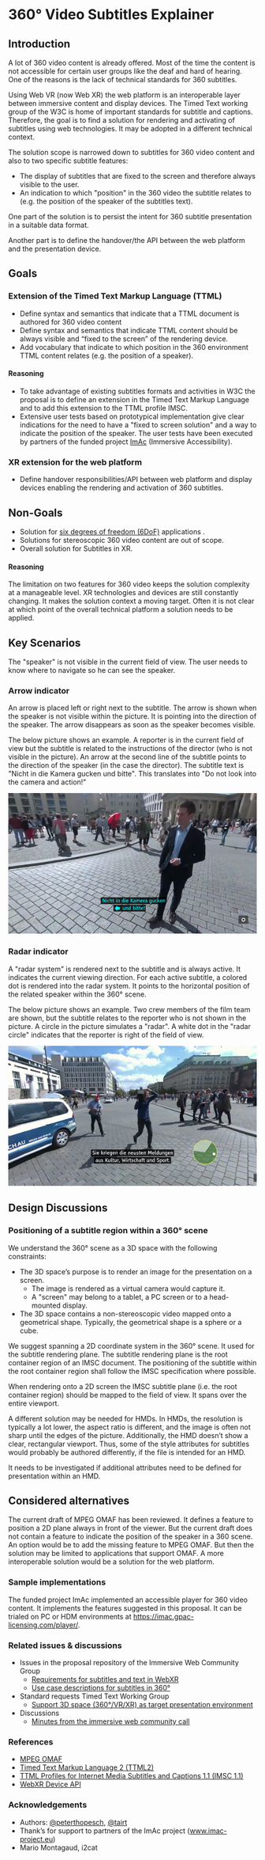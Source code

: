 # 360° Video Subtitles Explainer
## Introduction
A lot of 360 video content is already offered. Most of the time the content is not accessible for certain user groups like the deaf and hard of hearing. One of the reasons is the lack of technical standards for 360 subtitles.

Using Web VR (now Web XR) the web platform is an interoperable layer between immersive content and display devices. The Timed Text working group of the W3C is home of important standards for subtitle and captions. Therefore, the goal is to find a solution for rendering and activating of subtitles using web technologies. It may be adopted in a different technical context.

The solution scope is narrowed down to subtitles for 360 video content and also to two specific subtitle features:
* The display of subtitles that are fixed to the screen and therefore always visible to the user.
* An indication to which "position" in the 360 video the subtitle relates to (e.g. the position of the speaker of the subtitles text).

One part of the solution is to persist the intent for 360 subtitle presentation in a suitable data format. 

Another part is to define the handover/the API between the web platform and the presentation device.  

## Goals
### Extension of the Timed Text Markup Language (TTML)
* Define syntax and semantics that indicate that a TTML document is authored for 360 video content 
* Define syntax and semantics that indicate TTML content should be always visible and “fixed to the screen” of the rendering device.
* Add vocabulary that indicate to which position in the 360 environment TTML content relates (e.g. the position of a speaker).

#### Reasoning
* To take advantage of existing subtitles formats and activities in W3C the proposal is to define an extension in the Timed Text Markup Language and to add this extension to the TTML profile IMSC. 
* Extensive user tests based on prototypical implementation give clear indications for the need to have a "fixed to screen solution" and a way to indicate the position of the speaker. The user tests have been executed by partners of the funded project [ImAc](www.imac-project.eu) (Immersive Accessibility).

### XR extension for the web platform
* Define handover responsibilities/API between web platform and display devices enabling the rendering and activation of 360 subtitles.

## Non-Goals
* Solution for [six degrees of freedom (6DoF)](https://en.wikipedia.org/wiki/Six_degrees_of_freedom) applications .
* Solutions for stereoscopic 360 video content are out of scope.
* Overall solution for Subtitles in XR.

#### Reasoning
The limitation on two features for 360 video keeps the solution complexity at a manageable level. XR technologies and devices are still constantly changing. It makes the solution context a moving target. Often it is not clear at which point of the overall technical platform a solution needs to be applied. 

## Key Scenarios
The "speaker" is not visible in the current field of view. The user needs to know where to navigate so he can see the speaker.

### Arrow indicator
An arrow is placed left or right next to the subtitle. The arrow is shown when the speaker is not visible within the picture. It is pointing into the direction of the speaker. The arrow disappears as soon as the speaker becomes visible.

The below picture shows an example. A reporter is in the current field of view but the subtitle is related to the instructions of the director (who is not visible in the picture). An arrow at the second line of the subtitle points to the direction of the speaker (in the case the director). The subtitle text is "Nicht in die Kamera gucken und bitte". This translates into "Do not look into the camera and action!"

![Example for the arrow indicatior](arror-indicator.png)

### Radar indicator
A "radar system" is rendered next to the subtitle and is always active. It indicates the current viewing direction. For each active subtitle, a colored dot is rendered into the radar system. It points to the horizontal position of the related speaker within the 360° scene.

The below picture shows an example. Two crew members of the film team are shown, but the subtitle relates to the reporter who is not shown in the picture. A circle in the picture simulates a "radar". A white dot in the "radar circle" indicates that the reporter is right of the field of view.

![Example for the radar](radar.png)

## Design Discussions

### Positioning of a subtitle region within a 360° scene
We understand the 360° scene as a 3D space with the following constraints:

* The 3D space’s purpose is to render an image for the presentation on a screen. 
  * The image is rendered as a virtual camera would capture it. 
  * A "screen" may belong to a tablet, a PC screen or to a head-mounted display.
* The 3D space contains a non-stereoscopic video mapped onto a geometrical shape. Typically, the geometrical shape is a sphere or a cube.

We suggest spanning a 2D coordinate system in the 360° scene. It used for the subtitle rendering plane. The subtitle rendering plane is the root container region of an IMSC document. The positioning of the subtitle within the root container region shall follow the IMSC specification where possible.

When rendering onto a 2D screen the IMSC subtitle plane (i.e. the root container region) should be mapped to the field of view. It spans over the entire viewport.

A different solution may be needed for HMDs. In HMDs, the resolution is typically a lot lower, the aspect ratio is different, and the image is often not sharp until the edges of the picture. Additionally, the HMD doesn’t show a clear, rectangular viewport. Thus, some of the style attributes for subtitles would probably be authored differently, if the file is intended for an HMD.

It needs to be investigated if additional attributes need to be defined for presentation within an HMD.

## Considered alternatives
The current draft of MPEG OMAF has been reviewed. It defines a feature to position a 2D plane always in front of the viewer. But the current draft does not contain a feature to indicate the position of the speaker in a 360 scene. An option would be to add the missing feature to MPEG OMAF. But then the solution may be limited to applications that support OMAF. A more interoperable solution would be a solution for the web platform.  

### Sample implementations
The funded project ImAc implemented an accessible player for 360 video content. It implements the features suggested in this proposal. It can be trialed on PC or HDM environments at https://imac.gpac-licensing.com/player/.

### Related issues & discussions
* Issues in the proposal repository of the Immersive Web Community Group
  * [Requirements for subtitles and text in WebXR](https://github.com/immersive-web/proposals/issues/40)
  * [Use case descriptions for subtitles in 360°](https://github.com/immersive-web/proposals/issues/39)
* Standard requests Timed Text Working Group
  * [Support 3D space (360°/VR/XR) as target presentation environment](https://github.com/w3c/tt-reqs/issues/8)
* Discussions 
  * [Minutes from the immersive web community call](https://www.w3.org/2019/05/21-immersive-web-minutes.html)  

### References 
* [MPEG OMAF](https://mpeg.chiariglione.org/standards/mpeg-i/omnidirectional-media-format)
* [Timed Text Markup Language 2 (TTML2)](https://www.w3.org/TR/ttml2/)
* [TTML Profiles for Internet Media Subtitles and Captions 1.1 (IMSC 1.1)](https://www.w3.org/TR/ttml-imsc1.1/)
* [WebXR Device API](https://immersive-web.github.io/webxr/)

### Acknowledgements
* Authors: [@peterthopesch](https://github.com/peterthopesch), [@tairt](https://github.com/tairt)
* Thank’s for support to partners of the ImAc project (www.imac-project.eu)
* Mario Montagaud, i2cat
